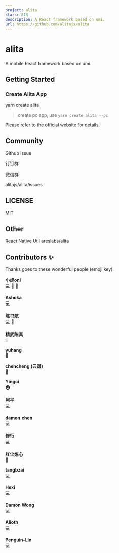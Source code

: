 ```yaml
---
project: alita
stars: 813
description: A React framework based on umi. 
url: https://github.com/alitajs/alita
---
```


alita
=====

A mobile React framework based on umi.

Getting Started
---------------

### Create Alita App

yarn create alita

> create pc app, use `yarn create alita --pc`

Please refer to the official website for details.

Community
---------

Github Issue

钉钉群

微信群

alitajs/alita/issues

LICENSE
-------

MIT

Other
-----

React Native Util areslabs/alita

Contributors ✨
--------------

Thanks goes to these wonderful people (emoji key):

  
**小虎oni**  
💻 📖 🎨

  
**Ashoka**  
💻

  
**陈书航**  
💻 🔌

  
**精武陈真**  
💡

  
**yuhang**  
🔌

  
**chencheng (云谦)**  
🎨

  
**Yingci**  
🚇

  
**阿平**  
💻

  
**damon.chen**  
💻

  
**修行**  
💻

  
**红尘炼心**  
📖

  
**tangbzai**  
💻

  
**Hexi**  
💻

  
**Damon Wong**  
💻

  
**Alioth**  
💻

  
**Penguin-Lin**  
💻

